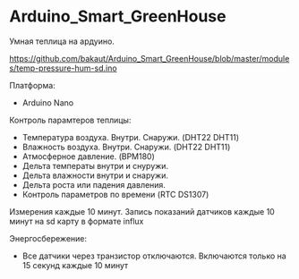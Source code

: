 # Arduino_Smart_GreenHouse
Умная теплица на ардуино.

https://github.com/bakaut/Arduino_Smart_GreenHouse/blob/master/modules/temp-pressure-hum-sd.ino

Платформа:

* Arduino Nano

Контроль парамтеров теплицы:

* Температура воздуха. Внутри. Снаружи. (DHT22 DHT11)
* Влажность воздуха. Внутри. Снаружи. (DHT22 DHT11)
* Атмосферное давление. (BPM180)
* Дельта температы внутри и снуружи.
* Дельта влажности внутри и снаружи.
* Дельта роста или падения давления.
* Контроль параметров по времени (RTC DS1307)


Измерения каждые 10 минут. Запись показаний датчиков каждые 10 минут на sd карту в формате influx


Энергосбережение:
* Все датчики через транзистор отключаются. Включаются только на 15 секунд каждые 10 минут


